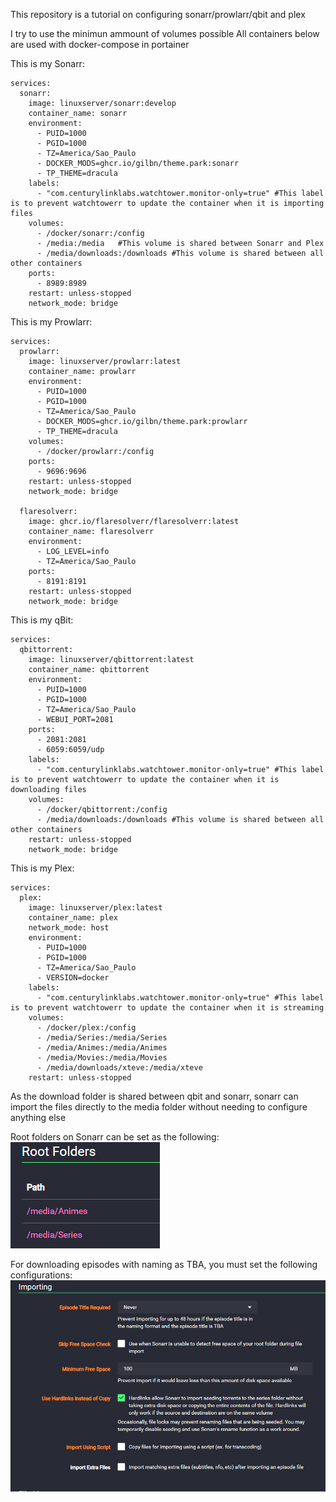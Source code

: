 This repository is a tutorial on configuring sonarr/prowlarr/qbit and plex

I try to use the minimun ammount of volumes possible
All containers below are used with docker-compose in portainer


This is my Sonarr:
```
services:
  sonarr:
    image: linuxserver/sonarr:develop
    container_name: sonarr
    environment:
      - PUID=1000
      - PGID=1000
      - TZ=America/Sao_Paulo
      - DOCKER_MODS=ghcr.io/gilbn/theme.park:sonarr
      - TP_THEME=dracula
    labels:
      - "com.centurylinklabs.watchtower.monitor-only=true" #This label is to prevent watchtowerr to update the container when it is importing files
    volumes:
      - /docker/sonarr:/config
      - /media:/media   #This volume is shared between Sonarr and Plex
      - /media/downloads:/downloads #This volume is shared between all other containers
    ports:
      - 8989:8989
    restart: unless-stopped
    network_mode: bridge
```

This is my Prowlarr:
```
services:
  prowlarr:
    image: linuxserver/prowlarr:latest
    container_name: prowlarr
    environment:
      - PUID=1000
      - PGID=1000
      - TZ=America/Sao_Paulo
      - DOCKER_MODS=ghcr.io/gilbn/theme.park:prowlarr
      - TP_THEME=dracula
    volumes:
      - /docker/prowlarr:/config
    ports:
      - 9696:9696
    restart: unless-stopped
    network_mode: bridge

  flaresolverr:
    image: ghcr.io/flaresolverr/flaresolverr:latest
    container_name: flaresolverr
    environment:
      - LOG_LEVEL=info
      - TZ=America/Sao_Paulo
    ports:
      - 8191:8191
    restart: unless-stopped
    network_mode: bridge
```

This is my qBit:
```
services:
  qbittorrent:
    image: linuxserver/qbittorrent:latest
    container_name: qbittorrent
    environment:
      - PUID=1000
      - PGID=1000
      - TZ=America/Sao_Paulo
      - WEBUI_PORT=2081
    ports:
      - 2081:2081
      - 6059:6059/udp
    labels:
      - "com.centurylinklabs.watchtower.monitor-only=true" #This label is to prevent watchtowerr to update the container when it is downloading files
    volumes:
      - /docker/qbittorrent:/config
      - /media/downloads:/downloads #This volume is shared between all other containers
    restart: unless-stopped
    network_mode: bridge
```
This is my Plex:
```
services:
  plex:
    image: linuxserver/plex:latest
    container_name: plex
    network_mode: host
    environment:
      - PUID=1000
      - PGID=1000
      - TZ=America/Sao_Paulo
      - VERSION=docker
    labels:
      - "com.centurylinklabs.watchtower.monitor-only=true" #This label is to prevent watchtowerr to update the container when it is streaming
    volumes:
      - /docker/plex:/config
      - /media/Series:/media/Series
      - /media/Animes:/media/Animes
      - /media/Movies:/media/Movies
      - /media/downloads/xteve:/media/xteve
    restart: unless-stopped
```

As the download folder is shared between qbit and sonarr, sonarr can import the files directly to the media folder without needing to configure anything else

Root folders on Sonarr can be set as the following:<br>
![Alt text](sonarrrootfolder.png)

For downloading episodes with naming as TBA, you must set the following configurations:<br>
![Alt text](sonarrimporting.png)